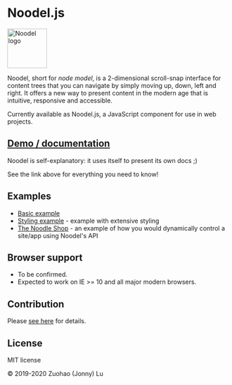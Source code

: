 # Noodel.js

<img alt="Noodel logo" src="docs/logo_256x256.png" width="90">

Noodel, short for *node model*, is a 2-dimensional scroll-snap interface for content trees that you can navigate by simply moving up, down, left and right. It offers a new way to present content in the modern age that is intuitive, responsive and accessible.

Currently available as Noodel.js, a JavaScript component for use in web projects.

## [Demo / documentation](https://zlu883.github.io/Noodel/)

Noodel is self-explanatory: it uses itself to present its own docs ;)

See the link above for everything you need to know!

## Examples

- [Basic example](https://codepen.io/zlu883/pen/pogbYWV)
- [Styling example](https://codepen.io/zlu883/pen/BajLdLr) - example with extensive styling
- [The Noodle Shop](https://codepen.io/zlu883/pen/QWyGWag) - an example of how you would dynamically control a site/app using Noodel's API

## Browser support

- To be confirmed.
- Expected to work on IE >= 10 and all major modern browsers.

## Contribution

Please [see here](https://github.com/zlu883/Noodel/blob/master/CONTRIBUTING.md) for details.

## License

MIT license

© 2019-2020 Zuohao (Jonny) Lu
